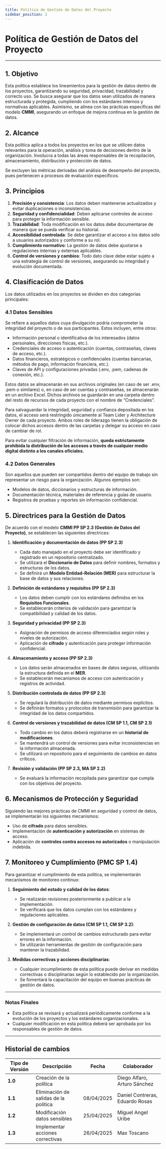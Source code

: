 ```yaml
---
title: Política de Gestión de Datos del Proyecto
sidebar_position: 2
---
```


# **Política de Gestión de Datos del Proyecto**

---

## **1. Objetivo**

Esta política establece los lineamientos para la gestión de datos dentro de los proyectos, garantizando su seguridad, privacidad, trazabilidad y correcto uso. Se busca asegurar que los datos sean utilizados de manera estructurada y protegida, cumpliendo con los estándares internos y normativas aplicables. Asimismo, se alinea con las prácticas específicas del modelo **CMMI**, asegurando un enfoque de mejora continua en la gestión de datos.

## **2. Alcance**

Esta política aplica a todos los proyectos en los que se utilicen datos relevantes para la operación, análisis y toma de decisiones dentro de la organización. Involucra a todas las áreas responsables de la recopilación, almacenamiento, distribución y protección de datos. 

Se excluyen las métricas derivadas del análisis de desempeño del proyecto, pues pertenecen a procesos de evaluación específicos.

## **3. Principios**

1. **Precisión y consistencia**: Los datos deben mantenerse actualizados y evitar duplicaciones o inconsistencias.
2. **Seguridad y confidencialidad**: Deben aplicarse controles de acceso para proteger la información sensible. 
3. **Trazabilidad**: Toda modificación en los datos debe documentarse de manera que se pueda verificar su historial.
4. **Accesibilidad controlada**: Se debe garantizar el acceso a los datos sólo a usuarios autorizados y conforme a su rol. 
5. **Cumplimiento normativo**: La gestión de datos debe ajustarse a regulaciones internas y externas aplicables.
6. **Control de versiones y cambios**: Todo dato clave debe estar sujeto a una estrategia de control de versiones, asegurando su integridad y evolución documentada.

## **4. Clasificación de Datos**

Los datos utilizados en los proyectos se dividen en dos categorías principales:

### **4.1 Datos Sensibles**

Se refiere a aquellos datos cuya divulgación podría comprometer la integridad del proyecto o de sus participantes. Estos incluyen, entre otros:

- Información personal o identificativa de los interesados (datos personales, direcciones físicas, etc.).
- Credenciales de acceso o autenticación (cuentas, contraseñas, claves de acceso, etc.).
- Datos financieros, estratégicos o confidenciales (cuentas bancarias, métodos de pago, información financiera, etc.).
- Claves de API y configuraciones privadas (.env, .pem, cadenas de conexión, etc.).

Estos datos se almacenarán en sus archivos originales (en caso de ser .env, .pem o similares) o, en caso de ser cuentas y contraseñas, se almacenarán en un archivo Excel. Dichos archivos se guardarán en una carpeta dentro del resto de recursos de cada proyecto con el nombre de “Credenciales”.

Para salvaguardar la integridad, seguridad y confianza depositada en los datos, el acceso será restringido únicamente al Team Lider y Architecture Owner de cada proyecto. Ambos roles de liderazgo tienen la obligación de colocar dichos accesos dentro de las carpetas y delegar su acceso en caso de cambiar de rol.

Para evitar cualquier filtración de información, **queda estrictamente prohibida la distribución de los accesos a través de cualquier medio digital distinto a los canales oficiales.** 

### **4.2 Datos Generales**

Son aquellos que pueden ser compartidos dentro del equipo de trabajo sin representar un riesgo para la organización. Algunos ejemplos son:

- Modelos de datos, diccionarios y estructuras de información.
- Documentación técnica, materiales de referencia y guías de usuario.
- Registros de pruebas y reportes sin información confidencial.

## **5. Directrices para la Gestión de Datos**

De acuerdo con el modelo **CMMI PP SP 2.3 (Gestión de Datos del Proyecto)**, se establecen las siguientes directrices:

1. **Identificación y documentación de datos (PP SP 2.3)**

   - Cada dato manejado en el proyecto debe ser identificado y registrado en un repositorio centralizado.
   - Se utilizará el **Diccionario de Datos** para definir nombres, formatos y estructuras de los datos.
   - Se definirá un **Modelo Entidad-Relación (MER)** para estructurar la base de datos y sus relaciones.

2. **Definición de estándares y requisitos (PP SP 2.3)**

   - Los datos deben cumplir con los estándares definidos en los **Requisitos Funcionales**.
   - Se establecerán criterios de validación para garantizar la compatibilidad y calidad de los datos.

3. **Seguridad y privacidad (PP SP 2.3)**

   - Asignación de permisos de acceso diferenciados según roles y niveles de autorización.
   - Aplicación de **cifrado** y autenticación para proteger información confidencial.

4. **Almacenamiento y acceso (PP SP 2.3)**

   - Los datos serán almacenados en bases de datos seguras, utilizando la estructura definida en el **MER**.
   - Se establecerán mecanismos de acceso con autenticación y registros de actividad.

5. **Distribución controlada de datos (PP SP 2.3)**

   - Se regulará la distribución de datos mediante permisos explícitos.
   - Se definirán formatos y protocolos de transmisión para garantizar la integridad de los datos compartidos.

6. **Control de versiones y trazabilidad de datos (CM SP 1.1, CM SP 2.1)**

   - Todo cambio en los datos deberá registrarse en un **historial de modificaciones**.
   - Se mantendrá un control de versiones para evitar inconsistencias en la información almacenada.
   - Se utilizará un repositorio para el seguimiento de cambios en datos críticos.

7. **Revisión y validación (PP SP 2.3, MA SP 2.2)**

   - Se evaluará la información recopilada para garantizar que cumpla con los objetivos del proyecto.

## **6. Mecanismos de Protección y Seguridad**

Siguiendo las mejores prácticas de CMMI en seguridad y control de datos, se implementarán los siguientes mecanismos:

- Uso de **cifrado** para datos sensibles.
- Implementación de **autenticación y autorización** en sistemas de acceso.
- Aplicación de **controles contra accesos no autorizados** o manipulación indebida.

## **7. Monitoreo y Cumplimiento (PMC SP 1.4)**

Para garantizar el cumplimiento de esta política, se implementarán mecanismos de monitoreo continuo:

1. **Seguimiento del estado y calidad de los datos**:

   - Se realizarán revisiones posteriormente a publicar a la implementación.
   - Se verificará que los datos cumplan con los estándares y regulaciones aplicables.

2. **Gestión de configuración de datos (CM SP 1.1, CM SP 3.2)**:

   - Se implementará un control de cambios estructurado para evitar errores en la información.
   - Se utilizarán herramientas de gestión de configuración para mantener la trazabilidad.

3. **Medidas correctivas y acciones disciplinarias**:

   - Cualquier incumplimiento de esta política puede derivar en medidas correctivas o disciplinarias según lo establecido por la organización.
   - Se fomentará la capacitación del equipo en buenas prácticas de gestión de datos.

---

### **Notas Finales**

- Esta política se revisará y actualizará periódicamente conforme a la evolución de los proyectos y los estándares organizacionales.
- Cualquier modificación en esta política deberá ser aprobada por los responsables de gestión de datos.

---

## Historial de cambios

| **Tipo de Versión** | **Descripción**                               | **Fecha** | **Colaborador**                 |
| ------------------- | --------------------------------------------- | --------- | ------------------------------- |
| **1.0**             | Creación de la política  |   | Diego Alfaro, Arturo Sánchez |
| **1.1**             | Eliminación de salidas de la política   | 08/04/2025  | Daniel Contreras, Eduardo Rosas |
| **1.2**             | Modificación datos sensibles  | 25/04/2025  | Miguel Angel Uribe |
| **1.3**             |  Implementar acciones correctivas |      26/04/2025        |  Max Toscano 